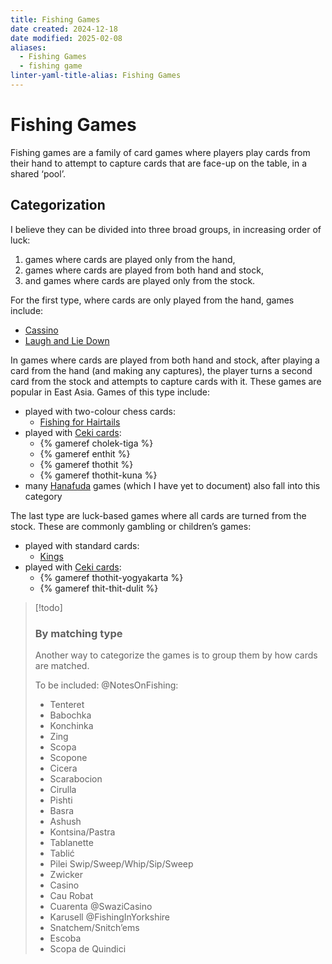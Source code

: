 ```yaml
---
title: Fishing Games
date created: 2024-12-18
date modified: 2025-02-08
aliases:
  - Fishing Games
  - fishing game
linter-yaml-title-alias: Fishing Games
---
```

# Fishing Games

Fishing games are a family of card games where players play cards from their hand to attempt to capture cards that are face-up on the table, in a shared ‘pool’.

## Categorization

I believe they can be divided into three broad groups, in increasing order of luck:

1. games where cards are played only from the hand,
2. games where cards are played from both hand and stock,
3. and games where cards are played only from the stock.

For the first type, where cards are only played from the hand, games include:

- [Cassino](games/cassino/cassino.md)
- [Laugh and Lie Down](games/laugh-and-lie-down/laugh-and-lie-down.md)

In games where cards are played from both hand and stock, after playing a card from the hand (and making any captures), the player turns a second card from the stock and attempts to capture cards with it. These games are popular in East Asia. Games of this type include:

- played with two-colour chess cards: 
    - [Fishing for Hairtails](games/fishing-for-hairtails/fishing-for-hairtails.md)
- played with [Ceki cards](articles/cards/ceki/ceki.md):
    - {% gameref cholek-tiga %}
    - {% gameref enthit %}
    - {% gameref thothit %}
    - {% gameref thothit-kuna %}
- many [Hanafuda](articles/cards/japan/hanafuda/hanafuda.md) games (which I have yet to document) also fall into this category

The last type are luck-based games where all cards are turned from the stock.  These are commonly gambling or children’s games:

- played with standard cards:
    - [Kings](games/kings/kings.md)
- played with [Ceki cards](articles/cards/ceki/ceki.md):
    - {% gameref thothit-yogyakarta %}
    - {% gameref thit-thit-dulit %}

>[!todo]
>
>### By matching type
>
> Another way to categorize the games is to group them by how cards are matched.
> 
> To be included:
> @NotesOnFishing:
> - Tenteret
> - Babochka
> - Konchinka
> - Zing
> - Scopa
> - Scopone
> - Cicera
> - Scarabocion
> - Cirulla
> - Pishti
> - Basra
> - Ashush
> - Kontsina/Pastra
> - Tablanette
> - Tablić
> - Pilei Swip/Sweep/Whip/Sip/Sweep
> - Zwicker
> - Casino
> - Cau Robat
> - Cuarenta
> @SwaziCasino
> - Karusell
> @FishingInYorkshire
> - Snatchem/Snitch’ems
> - Escoba
> - Scopa de Quindici
